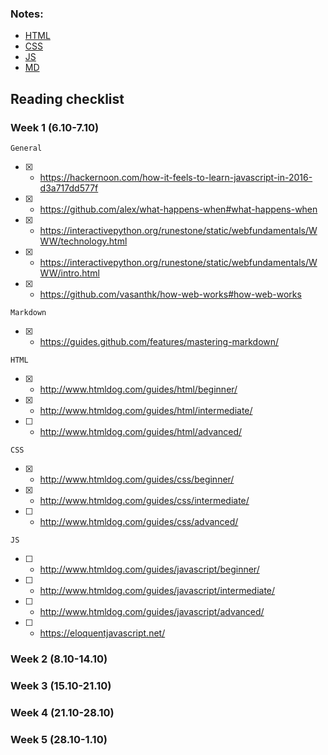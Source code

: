 ### Notes:

-	[HTML](https://github.com/kkeglje/Web-Dev/blob/master/notesHTML.md)
-	[CSS](https://github.com/kkeglje/Web-Dev/blob/master/notesCSS.md)
-	[JS](https://github.com/kkeglje/Web-Dev/blob/master/notesJS.md)
-	[MD](https://github.com/kkeglje/Web-Dev/blob/master/notesMD.md)


## Reading checklist
### Week 1 (6.10-7.10)
```
General
```
- [x] - https://hackernoon.com/how-it-feels-to-learn-javascript-in-2016-d3a717dd577f
- [x] - https://github.com/alex/what-happens-when#what-happens-when
- [x] - https://interactivepython.org/runestone/static/webfundamentals/WWW/technology.html
- [x] - https://interactivepython.org/runestone/static/webfundamentals/WWW/intro.html
- [x] - https://github.com/vasanthk/how-web-works#how-web-works

```
Markdown
```
- [x] - https://guides.github.com/features/mastering-markdown/
```
HTML
```
- [x] - http://www.htmldog.com/guides/html/beginner/
- [x] - http://www.htmldog.com/guides/html/intermediate/
- [ ] - http://www.htmldog.com/guides/html/advanced/
```
CSS
```
- [x] - http://www.htmldog.com/guides/css/beginner/
- [x] - http://www.htmldog.com/guides/css/intermediate/
- [ ] - http://www.htmldog.com/guides/css/advanced/
```
JS
```
- [ ] - http://www.htmldog.com/guides/javascript/beginner/
- [ ] - http://www.htmldog.com/guides/javascript/intermediate/
- [ ] - http://www.htmldog.com/guides/javascript/advanced/
- [ ] - https://eloquentjavascript.net/

### Week 2 (8.10-14.10)
### Week 3 (15.10-21.10)
### Week 4 (21.10-28.10)
### Week 5 (28.10-1.10)
